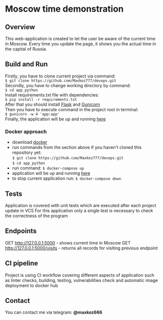# Moscow time demonstration

## Overview

This web-application is created to let the user be aware of the current time in Moscow. Every time you update the page, it shows you the actual time in the capital of Russia.

## Build and Run

Firstly, you have to clone current project via command:  
`$ git clone https://github.com/Maxkoz777/devops.git`  
Secondly, you have to change working directory by command:  
`$ cd app_python`  
Install requirements.txt file with dependencies:  
`$ pip install -r requirements.txt`  
After that you should install [Flask](https://phoenixnap.com/kb/install-flask) and [Gunicorn](https://flask.palletsprojects.com/en/2.2.x/deploying/gunicorn/)  
Then you have to execute command in the project root in terminal:  
`$ gunicorn -w 4 'app:app'`  
Finally, the application will be up and running [here](http://127.0.0.1:8000)

### Docker approach

* download [docker](https://www.docker.com)
* run commands from the section above if you haven't cloned this repository yet:  
  `$ git clone https://github.com/Maxkoz777/devops.git`  
  `$ cd app_python`
* run command:
  `$ docker-compose up`
* application will be up and running [here](http://127.0.0.1:8081)
* to stop current application run:
  `$ docker-compose down`

## Tests

Application is covered with unit tests which are executed after each project update in VCS
For this application only a single test is necessary to check the correctness of the program

## Endpoints

GET http://127.0.0.1:5000 - shows current time in Moscow
GET http://127.0.0.1:5000/visits - returns all records for visiting previous endpoint

## CI pipeline

Project is using CI workflow covering different aspects of application such as
linter checks, building, testing, vulnerabilities check and automatic image deployment to docker hub


## Contact

You can contact me via telegram: **@maxkoz666**

